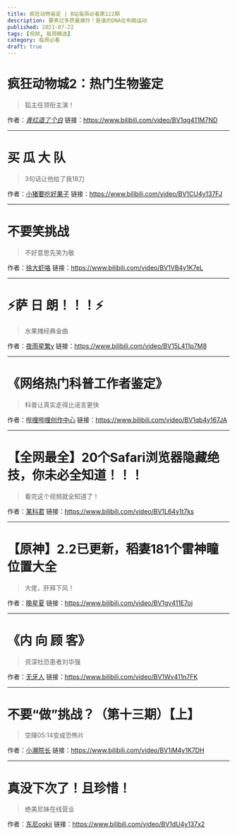 ```yaml
---
title: 疯狂动物鉴定 | B站每周必看第122期
description: ‍要素过多质量爆炸！是谁的DNA在布朗运动
published: 2021-07-22
tags: [视频, 每周精选]
category: 每周必看
draft: true
---
```


# 疯狂动物城2：热门生物鉴定
> 狐主任领衔主演！

作者：[_青红造了个白_](https://space.bilibili.com/21778075)
链接：https://www.bilibili.com/video/BV1qg411M7ND

---

# 买 瓜 大 队
> 3句话让他给了我18刀

作者：[小猪要吃好果子](https://space.bilibili.com/445423006)
链接：https://www.bilibili.com/video/BV1CU4y137FJ

---

# 不要笑挑战
> 不好意思先笑为敬

作者：[徐大虾咯](https://space.bilibili.com/13354765)
链接：https://www.bilibili.com/video/BV1VB4y1K7eL

---

# ⚡萨 日 朗！！！⚡
> 水果摊经典金曲

作者：[夜雨星繁y](https://space.bilibili.com/39422678)
链接：https://www.bilibili.com/video/BV15L411p7M8

---

# 《网络热门科普工作者鉴定》
> 科普让真实走得比谣言更快

作者：[哔哩哔哩创作中心](https://space.bilibili.com/37090048)
链接：https://www.bilibili.com/video/BV1qb4y167JA

---

# 【全网最全】20个Safari浏览器隐藏绝技，你未必全知道！！！
> 看完这个视频就全知道了！

作者：[某科君](https://space.bilibili.com/267939460)
链接：https://www.bilibili.com/video/BV1L64y1t7ks

---

# 【原神】2.2已更新，稻妻181个雷神瞳位置大全
> 大佬，肝拜下风！

作者：[晚星夏](https://space.bilibili.com/4188772)
链接：https://www.bilibili.com/video/BV1gv411E7oj

---

# 《内 向 顾 客》
> 资深社恐患者刘华强

作者：[无牙人](https://space.bilibili.com/509993026)
链接：https://www.bilibili.com/video/BV1Wv411n7FK

---

# 不要“做”挑战？（第十三期）【上】
> 空降05:14变成恐怖片

作者：[小潮院长](https://space.bilibili.com/5970160)
链接：https://www.bilibili.com/video/BV1iM4y1K7DH

---

# 真没下次了！且珍惜！
> 绝美尼妹在线营业

作者：[东尼ookii](https://space.bilibili.com/285499073)
链接：https://www.bilibili.com/video/BV1dU4y137x2

